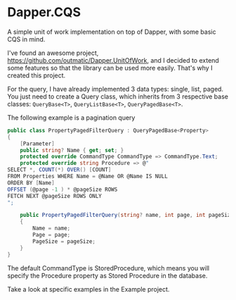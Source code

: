 # Dapper.CQS
A simple unit of work implementation on top of Dapper, with some basic CQS in mind.

I've found an awesome project, https://github.com/outmatic/Dapper.UnitOfWork, and I decided to extend some features so that the library can be used more easily. That's why I created this project.

For the query, I have already implemented 3 data types: single, list, paged. You just need to create a Query class, which inherits from 3 respective base classes: `QueryBase<T>`, `QueryListBase<T>`, `QueryPagedBase<T>`.

The following example is a pagination query
```c#
public class PropertyPagedFilterQuery : QueryPagedBase<Property>
{
	[Parameter]
	public string? Name { get; set; }
	protected override CommandType CommandType => CommandType.Text;
	protected override string Procedure => @"
SELECT *, COUNT(*) OVER() [COUNT] 
FROM Properties WHERE Name = @Name OR @Name IS NULL
ORDER BY [Name]
OFFSET (@page -1 ) * @pageSize ROWS
FETCH NEXT @pageSize ROWS ONLY
";

	public PropertyPagedFilterQuery(string? name, int page, int pageSize)
	{
		Name = name;
		Page = page;
		PageSize = pageSize;
	}
}
```
The default CommandType is StoredProcedure, which means you will specify the Procedure property as Stored Procedure in the database.

Take a look at specific examples in the Example project.

